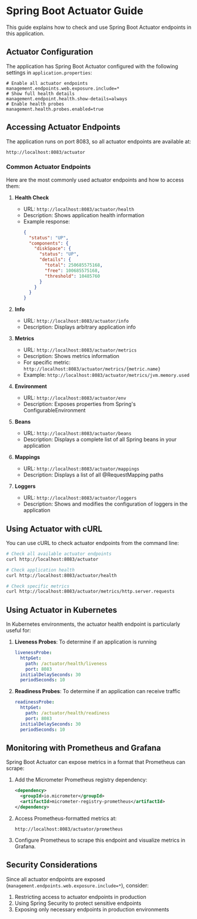 # Spring Boot Actuator Guide

This guide explains how to check and use Spring Boot Actuator endpoints in this application.

## Actuator Configuration

The application has Spring Boot Actuator configured with the following settings in `application.properties`:

```properties
# Enable all actuator endpoints
management.endpoints.web.exposure.include=*
# Show full health details
management.endpoint.health.show-details=always
# Enable health probes
management.health.probes.enabled=true
```

## Accessing Actuator Endpoints

The application runs on port 8083, so all actuator endpoints are available at:

```
http://localhost:8083/actuator
```

### Common Actuator Endpoints

Here are the most commonly used actuator endpoints and how to access them:

1. **Health Check**
   - URL: `http://localhost:8083/actuator/health`
   - Description: Shows application health information
   - Example response:
     ```json
     {
       "status": "UP",
       "components": {
         "diskSpace": {
           "status": "UP",
           "details": {
             "total": 250685575168,
             "free": 100685575168,
             "threshold": 10485760
           }
         }
       }
     }
     ```

2. **Info**
   - URL: `http://localhost:8083/actuator/info`
   - Description: Displays arbitrary application info

3. **Metrics**
   - URL: `http://localhost:8083/actuator/metrics`
   - Description: Shows metrics information
   - For specific metric: `http://localhost:8083/actuator/metrics/{metric.name}`
   - Example: `http://localhost:8083/actuator/metrics/jvm.memory.used`

4. **Environment**
   - URL: `http://localhost:8083/actuator/env`
   - Description: Exposes properties from Spring's ConfigurableEnvironment

5. **Beans**
   - URL: `http://localhost:8083/actuator/beans`
   - Description: Displays a complete list of all Spring beans in your application

6. **Mappings**
   - URL: `http://localhost:8083/actuator/mappings`
   - Description: Displays a list of all @RequestMapping paths

7. **Loggers**
   - URL: `http://localhost:8083/actuator/loggers`
   - Description: Shows and modifies the configuration of loggers in the application

## Using Actuator with cURL

You can use cURL to check actuator endpoints from the command line:

```bash
# Check all available actuator endpoints
curl http://localhost:8083/actuator

# Check application health
curl http://localhost:8083/actuator/health

# Check specific metrics
curl http://localhost:8083/actuator/metrics/http.server.requests
```

## Using Actuator in Kubernetes

In Kubernetes environments, the actuator health endpoint is particularly useful for:

1. **Liveness Probes**: To determine if an application is running
   ```yaml
   livenessProbe:
     httpGet:
       path: /actuator/health/liveness
       port: 8083
     initialDelaySeconds: 30
     periodSeconds: 10
   ```

2. **Readiness Probes**: To determine if an application can receive traffic
   ```yaml
   readinessProbe:
     httpGet:
       path: /actuator/health/readiness
       port: 8083
     initialDelaySeconds: 30
     periodSeconds: 10
   ```

## Monitoring with Prometheus and Grafana

Spring Boot Actuator can expose metrics in a format that Prometheus can scrape:

1. Add the Micrometer Prometheus registry dependency:
   ```xml
   <dependency>
     <groupId>io.micrometer</groupId>
     <artifactId>micrometer-registry-prometheus</artifactId>
   </dependency>
   ```

2. Access Prometheus-formatted metrics at:
   ```
   http://localhost:8083/actuator/prometheus
   ```

3. Configure Prometheus to scrape this endpoint and visualize metrics in Grafana.

## Security Considerations

Since all actuator endpoints are exposed (`management.endpoints.web.exposure.include=*`), consider:

1. Restricting access to actuator endpoints in production
2. Using Spring Security to protect sensitive endpoints
3. Exposing only necessary endpoints in production environments